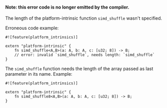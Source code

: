 #### Note: this error code is no longer emitted by the compiler.

The length of the platform-intrinsic function `simd_shuffle` wasn't specified.

Erroneous code example:

```ignore (no longer emitted)
#![feature(platform_intrinsics)]

extern "platform-intrinsic" {
    fn simd_shuffle<A,B>(a: A, b: A, c: [u32; 8]) -> B;
    // error: invalid `simd_shuffle`, needs length: `simd_shuffle`
}
```

The `simd_shuffle` function needs the length of the array passed as
last parameter in its name. Example:

```ignore (no longer compiles)
#![feature(platform_intrinsics)]

extern "platform-intrinsic" {
    fn simd_shuffle8<A,B>(a: A, b: A, c: [u32; 8]) -> B;
}
```
